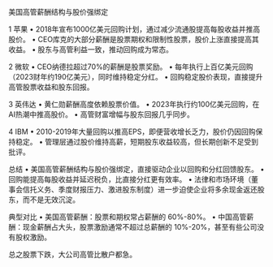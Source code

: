 美国高管薪酬结构与股价强绑定

1  苹果
	•	2018年宣布1000亿美元回购计划，通过减少流通股提高每股收益并推高股价。
	•	CEO库克的大部分薪酬是股票期权和限制性股票，股价上涨直接提高其收益。
	•	股东与高管利益一致，推动回购成为常态。

2  微软
	•	CEO纳德拉超过70%的薪酬是股票奖励。
	•	每年执行上百亿美元回购（2023财年约190亿美元），同时维持稳定分红。
	•	回购稳定股价表现，直接提升高管股票收益和股东回报。

3  英伟达
	•	黄仁勋薪酬高度依赖股票价值。
	•	2023年执行约100亿美元回购，在AI热潮中推高股价。
	•	高管财富增幅与股东回报几乎同步。

4  IBM
	•	2010-2019年大量回购以推高EPS，即便营收增长乏力，股价仍因回购保持稳定。
	•	管理层通过股价维持高薪，短期股东收益较高，但长期创新不足受到批评。

总结
	•	美国高管薪酬结构与股价强绑定，直接驱动企业以回购和分红回馈股东。
	•	回购能提高每股收益并延迟税负，比直接分红更有效率。
	•	法律和市场环境（董事会信托义务、季度财报压力、激进股东制度）进一步迫使企业将多余现金返还股东，而不是无效沉淀。


典型对比
	•	美国高管薪酬：股票和期权常占薪酬的 60%-80%。
	•	中国高管薪酬：现金薪酬占大头，股票激励通常不超过总薪酬的 10%-20%，甚至有些公司没有股权激励。


总之股票下跌，大公司高管比散户都急。